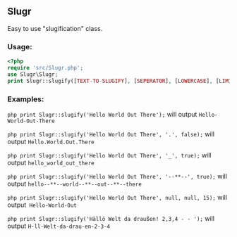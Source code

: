 ## Slugr

Easy to use "slugification" class.

### Usage:
```php
<?php
require 'src/Slugr.php';
use Slugr\Slugr;
print Slugr::slugify([TEXT-TO-SLUGIFY], [SEPERATOR], [LOWERCASE], [LIMIT], [EXPRESSION]);
```

### Examples:
```php print Slugr::slugify('Hello World Out There');``` will output `Hello-World-Out-There`

```php print Slugr::slugify('Hello World Out There', '.', false);``` will output `Hello.World.Out.There`

```php print Slugr::slugify('Hello World Out There', '_', true);``` will output `hello_world_out_there`

```php print Slugr::slugify('Hello World Out There', '--**--', true);``` will output `hello--**--world--**--out--**--there`

```php print Slugr::slugify('Hello World Out There', null, null, 15);``` will output` Hello-World-Out`

```php print Slugr::slugify('Hällö Welt da draußen! 2,3,4 - - ');``` will output `H-ll-Welt-da-drau-en-2-3-4`
